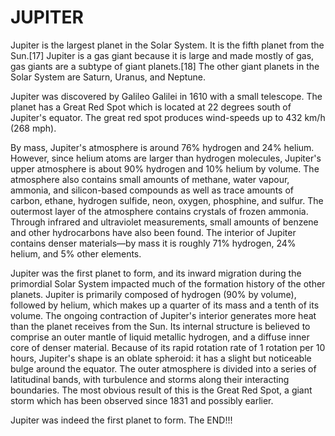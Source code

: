 # JUPITER

Jupiter is the largest planet in the Solar System. It is the fifth planet from the Sun.[17] Jupiter is a gas giant because it is large and made mostly of gas, gas giants are a subtype of giant planets.[18] The other giant planets in the Solar System are Saturn, Uranus, and Neptune.

Jupiter was discovered by Galileo Galilei in 1610 with a small telescope. The planet has a Great Red Spot which is located at 22 degrees south of Jupiter's equator. The great red spot produces wind-speeds up to 432 km/h (268 mph).

By mass, Jupiter's atmosphere is around 76% hydrogen and 24% helium. However, since helium atoms are larger than hydrogen molecules, Jupiter's upper atmosphere is about 90% hydrogen and 10% helium by volume. The atmosphere also contains small amounts of methane, water vapour, ammonia, and silicon-based compounds as well as trace amounts of carbon, ethane, hydrogen sulfide, neon, oxygen, phosphine, and sulfur. The outermost layer of the atmosphere contains crystals of frozen ammonia. Through infrared and ultraviolet measurements, small amounts of benzene and other hydrocarbons have also been found. The interior of Jupiter contains denser materials—by mass it is roughly 71% hydrogen, 24% helium, and 5% other elements.

Jupiter was the first planet to form, and its inward migration during the primordial Solar System impacted much of the formation history of the other planets. Jupiter is primarily composed of hydrogen (90% by volume), followed by helium, which makes up a quarter of its mass and a tenth of its volume. The ongoing contraction of Jupiter's interior generates more heat than the planet receives from the Sun. Its internal structure is believed to comprise an outer mantle of liquid metallic hydrogen, and a diffuse inner core of denser material. Because of its rapid rotation rate of 1 rotation per 10 hours, Jupiter's shape is an oblate spheroid: it has a slight but noticeable bulge around the equator. The outer atmosphere is divided into a series of latitudinal bands, with turbulence and storms along their interacting boundaries. The most obvious result of this is the Great Red Spot, a giant storm which has been observed since 1831 and possibly earlier.

Jupiter was indeed the first planet to form. The END!!!
